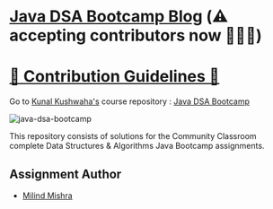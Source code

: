 # [Java DSA Bootcamp Blog](https://thatbeautifuldream.github.io/java-dsa-bootcamp/) (⚠️ accepting contributors now 👷🏻‍♂️) 
# [🚨 Contribution Guidelines 🚨](https://github.com/thatbeautifuldream/java-dsa-bootcamp/blob/gh-pages/CONTRIBUTING.md)

Go to [Kunal Kushwaha's](https://github.com/kunal-kushwaha) course repository : [Java DSA Bootcamp](https://github.com/kunal-kushwaha/DSA-Bootcamp-Java)

![java-dsa-bootcamp](https://socialify.git.ci/thatbeautifuldream/java-dsa-bootcamp/image?description=1&language=1&owner=1&pattern=Floating%20Cogs&theme=Dark)

This repository consists of solutions for the Community Classroom complete Data Structures & Algorithms Java Bootcamp assignments.

## Assignment Author

- [Milind Mishra](https://milind.bio.link)

## 
